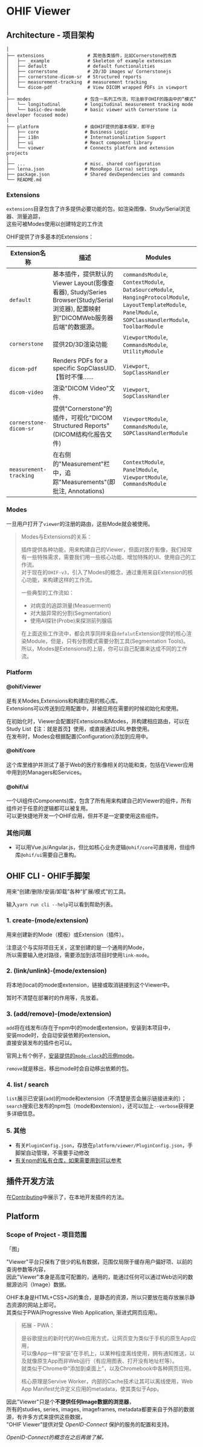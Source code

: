# OHIF Viewer

## Architecture - 项目架构

```t
│
├── extensions                # 其他各类插件，比如Cornerstone的东西
│   ├── _example              # Skeleton of example extension
│   ├── default               # default functionalities
│   ├── cornerstone           # 2D/3D images w/ Cornerstonejs
│   ├── cornerstone-dicom-sr  # Structured reports
│   ├── measurement-tracking  # measurement tracking
│   └── dicom-pdf             # View DICOM wrapped PDFs in viewport
│
├── modes                    # 包含一系列工作流，可注册于OHIF的路由中的“模式”
│   └── longitudinal         # longitudinal measurement tracking mode
│   └── basic-dev-mode       # basic viewer with Cornerstone (a developer focused mode)
│
├── platform                 # 由OHIF提供的基本框架，即平台
│   ├── core                 # Business Logic
│   ├── i18n                 # Internationalization Support
│   ├── ui                   # React component library
│   └── viewer               # Connects platform and extension projects
│
├── ...                      # misc. shared configuration
├── lerna.json               # MonoRepo (Lerna) settings
├── package.json             # Shared devDependencies and commands
└── README.md
```

### Extensions

`extensions`目录包含了许多提供必要功能的包，如渲染图像、Study/Serial浏览器、测量追踪，  
这些可被Modes使用以创建特定的工作流

OHIF提供了许多基本的Extensions：

| Extension名称        | 描述                                                                                                                            | Modules                                                                                                                                                         |
| ---------------------- | --------------------------------------------------------------------------------------------------------------------------------- | --------------------------------------------------------------------------------------------------------------------------------------------------------------- |
| `default`              | 基本插件，提供默认的Viewer Layout(影像查看器), Study/Series Browser(Study/Serial浏览器), 配置映射到"DICOMWeb服务器后端"的数据源。 | `commandsModule`, `ContextModule`, `DataSourceModule`, `HangingProtocolModule`, `LayoutTemplateModule`, `PanelModule`, `SOPClassHandlerModule`, `ToolbarModule` |
| `cornerstone`          | 提供2D/3D渲染功能                                                                                                           | `ViewportModule`, `CommandsModule`, `UtilityModule`                                                                                                             |
| `dicom-pdf`            | Renders PDFs for a specific SopClassUID.【暂时不懂……                                                                     | `Viewport`, `SopClassHandler`                                                                                                                                   |
| `dicom-video`          | 渲染"DICOM Video"文件.                                                                                                        | `Viewport`, `SopClassHandler`                                                                                                                                   |
| `cornerstone-dicom-sr` | 提供"Cornerstone"的插件，可视化"DICOM Structured Reports"(DICOM结构化报告文件)                                    | `ViewportModule`, `CommandsModule`, `SOPClassHandlerModule`                                                                                                     |
| `measurement-tracking` | 在右侧的"Measurement"栏中，追踪"Measurements"(即批注, Annotations)                                                    | `ContextModule`, `PanelModule`, `ViewportModule`, `CommandsModule`                                                                                              |

### Modes

一旦用户打开了`viewer`的注册的路由，这些Mode就会被使用。

> Modes与Extensions的关系：
>
> 插件提供各种功能，用来构建自己的Viewer，但面对医疗影像，我们经常有一些特殊需求，需要我们用一些核心功能、增加特殊的UI、使用自己的工作流。  
> 对于现在的`OHIF-v3`，引入了Modes的概念，通过重用来自Extension的核心功能，来构建这样的工作流。
>
> 一些典型的工作流如：
>
> * 对病变的追踪测量(Measuerment)
> * 对大脑异常的分割(Segmentation)
> * 使用AI探针(Probe)来探测前列腺癌
>
> 在上面这些工作流中，都会共享同样来自`defalut`Extension提供的核心渲染Module，但是，只有分割模式需要分割工具(Segmentation Tools)。  
> 所以，Modes是Extensions的上层，你可以自己配置来达成不同的工作流。

### Platform

#### @ohif/viewer

是有关Modes,Extensions和构建应用的核心库。  
Extensions可以传送到应用配置中，并被应用在需要的时候初始化和使用。  

在初始化时，Viewer会配置好Extensions和Modes，并构建相应路由，可以在Study List【注：就是首页】使用，或直接通过URL参数使用。  
在发布时，Modes会根据配置(Configuration)添加到应用中。

#### @ohif/core

这个库里维护并测试了基于Web的医疗影像相关的功能和类，包括在Viewer应用中用到的Managers和Services。

#### @ohif/ui

一个UI组件(Components)库，包含了所有用来构建自己的Viewer的组件，所有组件对于任意的逻辑都可以被复用。  
可以更快捷地开发一个OHIF应用，但并不是一定要使用这些组件。

### 其他问题

* 可以用Vue.js/Angular.js，但比如核心业务逻辑`@ohif/core`可直接用，但组件库`@ohif/ui`需要自己重构。

## OHIF CLI - OHIF手脚架

用来“创建/删除/安装/卸载”各种“扩展/模式”的工具。

输入`yarn run cli --help`可以看到帮助列表。

### 1. create-(mode/extension)

用来创建新的Mode（模板）或Extension（插件）。


注意这个与实际项目无关，这里创建的是一个通用的Mode，  
所以需要输入绝对路径，需要添加到该项目时使用`link-mode`。

### 2. (link/unlink)-(mode/extension)

将本地(local)的mode或extension，链接或取消链接到这个Viewer中。

暂时不清楚在部署时的作用等，先放着。

### 3. (add/remove)-(mode/extension)

`add`将在线发布(存在于npm中)的mode或extension，安装到本项目中，  
安装mode时，会自动安装依赖的extension。  
直接安装发布的插件也可以。

官网上有个例子，[安装提供的`mode-clock`的示例mode](https://v3-docs.ohif.org/development/ohif-cli#add-mode)。

`remove`就是移出，移出mode时会自动移出依赖的包。

### 4. list / search

`list`展示已安装(`add`)的mode和extension（不清楚是否会展示链接进来的）；  
`search`搜索已发布的npm包（mode和extension），还可以加上`--verbose`获得更多详细信息。

### 5. 其他

* 有关`PluginConfig.json`，存放在`platform/viewer/PluginConfig.json`，手脚架自动管理，不需要手动修改
* [有关npm的私有仓库，如果需要用到可以参考](https://v3-docs.ohif.org/development/ohif-cli/#private-npm-repos)

## 插件开发方法

在[Contributing](https://v3-docs.ohif.org/development/contributing#when-changes-impact-multiple-repositories)中展示了，在本地开发插件的方法。

## Platform

### Scope of Project - 项目范围

「图」

"Viewer"平台只保有了很少的私有数据，范围仅局限于缓存用户偏好项、以前的查询参数等内容，  
因此"Viewer"本身是高度可配置的，通用的，能通过任何可以通过Web访问的数据源访问（Image）数据。

OHIF本身是HTML+CSS+JS的集合，是静态的资源，所以只要放在能存放展示静态资源的网站上即可。  
其类似于PWA(Progressive Web Application, 渐进式网页应用)。

> 拓展 - PWA：
>
> 是谷歌提出的新时代的Web应用方式，让网页变为类似于手机的原生App应用，  
> 可以像App一样“安装”在手机上，以某种程度离线使用，拥有通知推送，以及就像原生App而非Web运行（有应用图表、打开没有地址栏等）。  
> 就类似于Chrome中“添加到桌面上”，以及Chromebook中各种网页应用。
> 
> 核心原理是Servive Worker，内部的Cache技术让其可以离线使用，Web App Manifest允许定义应用的metadata，使其类似于App。

因此"Viewer"只是个**不提供任何Image数据的浏览器**，  
所有的studies, series, images, imageframes, metadata都要来自于外部的数据源，有许多方式来提供这些数据，  
"OHIF Viewer"提供对受 *OpenID-Connect* 保护的服务的配置和支持。

*OpenID-Connect的概念在之后再做了解。*



